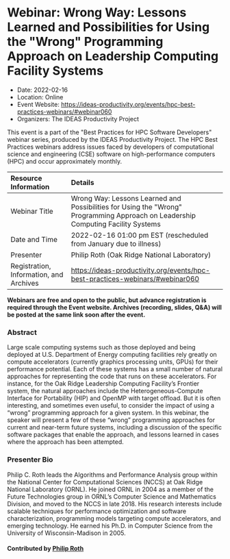 # Webinar: Wrong Way: Lessons Learned and Possibilities for Using the "Wrong" Programming Approach on Leadership Computing Facility Systems

- Date: 2022-02-16
- Location: Online
- Event Website: https://ideas-productivity.org/events/hpc-best-practices-webinars/#webinar060
- Organizers: The IDEAS Productivity Project
			   
This event is a part of the "Best Practices for HPC Software
Developers" webinar series, produced by the IDEAS Productivity
Project. The HPC Best Practices webinars address issues faced by
developers of computational science and engineering (CSE) software on
high-performance computers (HPC) and occur approximately monthly.

Resource Information | Details
:--- | :---			   
Webinar Title | Wrong Way: Lessons Learned and Possibilities for Using the "Wrong" Programming Approach on Leadership Computing Facility Systems
Date and Time | 2022-02-16 01:00 pm EST (rescheduled from January due to illness)
Presenter | Philip Roth (Oak Ridge National Laboratory)
Registration, Information, and Archives | 	<https://ideas-productivity.org/events/hpc-best-practices-webinars/#webinar060>	   

**Webinars are free and open to the public, but advance registration is required through the Event website. Archives (recording, slides, Q&A) will be posted at the same link soon after the event.**

### Abstract
<p>Large scale computing systems such as those deployed and being deployed at U.S. Department of Energy computing facilities rely greatly on compute accelerators (currently graphics processing units, GPUs) for their performance potential. Each of these systems has a small number of natural approaches for representing the code that runs on these accelerators. For instance, for the Oak Ridge Leadership Computing Facility’s Frontier system, the natural approaches include the Heterogeneous-Compute Interface for Portability (HIP) and OpenMP with target offload. But it is often interesting, and sometimes even useful, to consider the impact of using a “wrong” programming approach for a given system. In this webinar, the speaker will present a few of these “wrong” programming approaches for current and near-term future systems, including a discussion of the specific software packages that enable the approach, and lessons learned in cases where the approach has been attempted.</p>



### Presenter Bio
<p>Philip C. Roth leads the Algorithms and Performance Analysis group within the National Center for Computational Sciences (NCCS) at Oak Ridge National Laboratory (ORNL).  He joined ORNL in 2004 as a member of the Future Technologies group in ORNL&#8217;s Computer Science and Mathematics Division, and moved to the NCCS in late 2018.  His research interests include scalable techniques for performance optimization and software characterization, programming models targeting compute accelerators, and emerging technology.  He earned his Ph.D. in Computer Science from the University of Wisconsin-Madison in 2005.</p>

    

#### Contributed by [Philip Roth](https://github.com/rothpc "Philip Roth GitHub profile")

<!---
Publish: no
Categories: skills
Topics: online learning
--->
